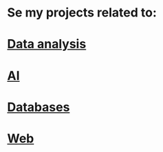 # Se my projects related to:

# [Data analysis](https://github.com/Flrotm/Projects/tree/master/Data%20analysis)

# [AI](https://github.com/Flrotm/Projects/tree/master/AI)

# [Databases](https://github.com/Flrotm/Projects/tree/master/Database%20Implementation)

# [Web](https://github.com/Flrotm/Projects/tree/master/Web%20app)
